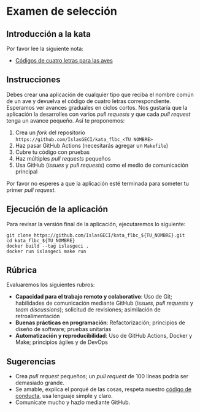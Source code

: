 # Examen de selección

## Introducción a la kata

Por favor lee la siguiente nota:
- [Códigos de cuatro letras para las aves](https://islasgeci.github.io/2020/08/06/kata)

## Instrucciones

Debes crear una aplicación de cualquier tipo que reciba el nombre común de un ave y devuelva el
código de cuatro letras correspondiente. Esperamos ver avances graduales en ciclos cortos. Nos
gustaría que la aplicación la desarrolles con varios _pull requests_ y que cada _pull request_ 
tenga un avance pequeño. Así te proponemos: 

1. Crea un _fork_ del repositorio `https://github.com/IslasGECI/kata_flbc_<TU NOMBRE>`
1. Haz pasar GitHub Actions (necesitarás agregar un `Makefile`)
1. Cubre tu código con pruebas
1. Haz múltiples _pull requests_ pequeños 
1. Usa GitHub (_issues_ y _pull requests_) como el medio de comunicación principal

Por favor no esperes a que la aplicación esté terminada para someter tu primer _pull request_.

## Ejecución de la aplicación

Para revisar la versión final de la aplicación, ejecutaremos lo siguiente:

```
git clone https://github.com/IslasGECI/kata_flbc_${TU_NOMBRE}.git
cd kata_flbc_${TU_NOMBRE}
docker build --tag islasgeci .
docker run islasgeci make run
```

## Rúbrica

Evaluaremos los siguientes rubros:

- **Capacidad para el trabajo remoto y colaborativo**: Uso de Git; habilidades de comunicación
  mediante GitHub (_issues_, _pull requests_ y _team discussions_); solicitud de revisiones;
  asimilación de retroalimentación
- **Buenas prácticas en programación**: Refactorización; principios de diseño de software; pruebas
  unitarias
- **Automatización y reproducibilidad**: Uso de GitHub Actions, Docker y Make; principios ágiles y
  de DevOps

## Sugerencias

- Crea _pull request_ pequeños; un _pull request_ de 100 líneas podría ser demasiado grande.
- Se amable, explica el porqué de las cosas, respeta nuestro [código de
  conducta](https://islasgeci.github.io/2019/11/06/code-of-conduct), usa lenguaje simple y claro.
- Comunícate mucho y hazlo mediante GitHub.
